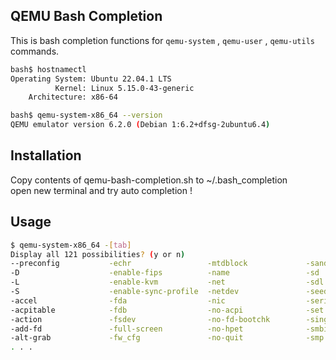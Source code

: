 ## QEMU Bash Completion

This is bash completion functions for `qemu-system` , `qemu-user` ,
`qemu-utils` commands.

```sh
bash$ hostnamectl
Operating System: Ubuntu 22.04.1 LTS
          Kernel: Linux 5.15.0-43-generic
    Architecture: x86-64

bash$ qemu-system-x86_64 --version
QEMU emulator version 6.2.0 (Debian 1:6.2+dfsg-2ubuntu6.4)
```

## Installation

Copy contents of qemu-bash-completion.sh to ~/.bash_completion  
open new terminal and try auto completion !

## Usage


```sh
$ qemu-system-x86_64 -[tab]
Display all 121 possibilities? (y or n)
--preconfig           -echr                 -mtdblock             -sandbox
-D                    -enable-fips          -name                 -sd
-L                    -enable-kvm           -net                  -sdl
-S                    -enable-sync-profile  -netdev               -seed
-accel                -fda                  -nic                  -serial
-acpitable            -fdb                  -no-acpi              -set
-action               -fsdev                -no-fd-bootchk        -singlestep
-add-fd               -full-screen          -no-hpet              -smbios
-alt-grab             -fw_cfg               -no-quit              -smp
. . .
```


